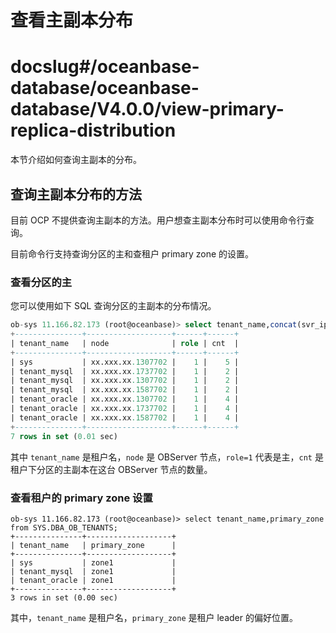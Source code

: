查看主副本分布
============================

# docslug#/oceanbase-database/oceanbase-database/V4.0.0/view-primary-replica-distribution
本节介绍如何查询主副本的分布。

查询主副本分布的方法
-------------------------------

目前 OCP 不提供查询主副本的方法。用户想查主副本分布时可以使用命令行查询。

目前命令行支持查询分区的主和查租户 primary zone 的设置。

### 查看分区的主

您可以使用如下 SQL 查询分区的主副本的分布情况。

```sql
ob-sys 11.166.82.173 (root@oceanbase)> select tenant_name,concat(svr_ip,svr_port) as node,role,count(*) as cnt from DBA_OB_TABLET_TO_LS t1,DBA_OB_TENANTS t2 where t1.role=1 and t1.tenant_id=t2.tenant_id group by t2.tenant_name,concat(t1.svr_ip,t1.svr_port),t1.role;
+---------------+-------------------+------+------+
| tenant_name   | node              | role | cnt  |
+---------------+-------------------+------+------+
| sys           | xx.xxx.xx.1307702 |    1 |    5 |
| tenant_mysql  | xx.xxx.xx.1737702 |    1 |    2 |
| tenant_mysql  | xx.xxx.xx.1307702 |    1 |    2 |
| tenant_mysql  | xx.xxx.xx.1587702 |    1 |    2 |
| tenant_oracle | xx.xxx.xx.1307702 |    1 |    4 |
| tenant_oracle | xx.xxx.xx.1737702 |    1 |    4 |
| tenant_oracle | xx.xxx.xx.1587702 |    1 |    4 |
+---------------+-------------------+------+------+
7 rows in set (0.01 sec)
```

其中 `tenant_name` 是租户名，`node` 是 OBServer 节点，`role=1` 代表是主，`cnt` 是租户下分区的主副本在这台 OBServer 节点的数量。

### 查看租户的 primary zone 设置

```unknow
ob-sys 11.166.82.173 (root@oceanbase)> select tenant_name,primary_zone from SYS.DBA_OB_TENANTS;
+---------------+-------------------+
| tenant_name   | primary_zone      |
+---------------+-------------------+
| sys           | zone1             |
| tenant_mysql  | zone1             |
| tenant_oracle | zone1             |
+---------------+-------------------+
3 rows in set (0.00 sec)
```

其中，`tenant_name` 是租户名，`primary_zone` 是租户 leader 的偏好位置。
